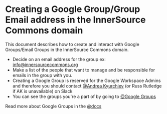 # Creating a Google Group/Group Email address in the InnerSource Commons domain

This document describes how to create and interact with Google Groups/Email Groups in the InnerSource Commons domain.

* Decide on an email address for the group ex: info@innersourcecommons.org
* Make a list of the people that want to manage and be responsible for emails in the group with you.
* Creating a Google Group is reserved for the Google Workspace Admins and therefore you should contact  [@Andrea Kyurchiev] (or Russ Rutledge if AK is unavailable) on Slack
* You can see the groups you're a part of by going to [@Google Groups]

Read more about Google Groups in the [@docs]

[@Andrea Kyurchiev]: https://app.slack.com/client/T04PXKRM0/D05ARA7A6KE
[@Google Groups]: https://groups.google.com/my-groups
[@docs]: https://support.google.com/groups/answer/46601?hl=en

